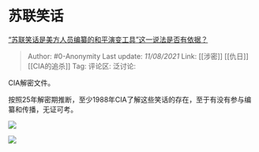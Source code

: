 # 苏联笑话
[“苏联笑话是美方人员编纂的和平演变工具”这一说法是否有依据？](https://www.zhihu.com/question/478650686/answer/2053518621)

> Author: #0-Anonymity
> Last update: *11/08/2021*
> Link: [[涉密]] [[仇日]] [[CIA的追杀]]
> Tag: 
> 评论区:
> 泛讨论:

CIA解密文件。

按照25年解密期推断，至少1988年CIA了解这些笑话的存在，至于有没有参与编纂和传播，无证可考。

![](https://pic2.zhimg.com/50/v2-967d3b8b7cedb2a4b30a85151da24d38_720w.jpg?source=1940ef5c)

![](https://pic2.zhimg.com/50/v2-304a7a239b7b4ebcdfd7352cb8387d5c_720w.jpg?source=1940ef5c)
